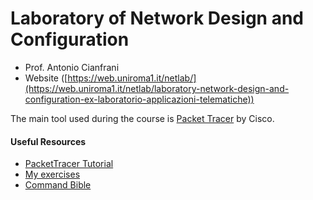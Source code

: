# Laboratory of Network Design and Configuration

- Prof. Antonio Cianfrani
- Website ([https://web.uniroma1.it/netlab/](https://web.uniroma1.it/netlab/laboratory-network-design-and-configuration-ex-laboratorio-applicazioni-telematiche))

The main tool used during the course is [Packet Tracer](https://www.netacad.com/courses/packet-tracer) by Cisco.

#### Useful Resources

- [PacketTracer Tutorial](https://www.youtube.com/watch?v=VqMeJ-WH4E0)
- [My exercises](https://github.com/edoardottt/MSc-CyberSecurity-Sapienza/tree/main/Laboratory-of-Network-Design-and-Configuration/exercises)
- [Command Bible](https://github.com/edoardottt/MSc-CyberSecurity-Sapienza/blob/main/Laboratory-of-Network-Design-and-Configuration/Bible.md)
